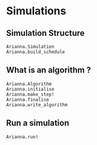 # Simulations

## Simulation Structure

```@docs
Arianna.Simulation
Arianna.build_schedule
```
## What is an algorithm ?

```@docs
Arianna.Algorithm
Arianna.initialise
Arianna.make_step!
Arianna.finalise
Arianna.write_algorithm
```

## Run a simulation

```@docs
Arianna.run!
```

